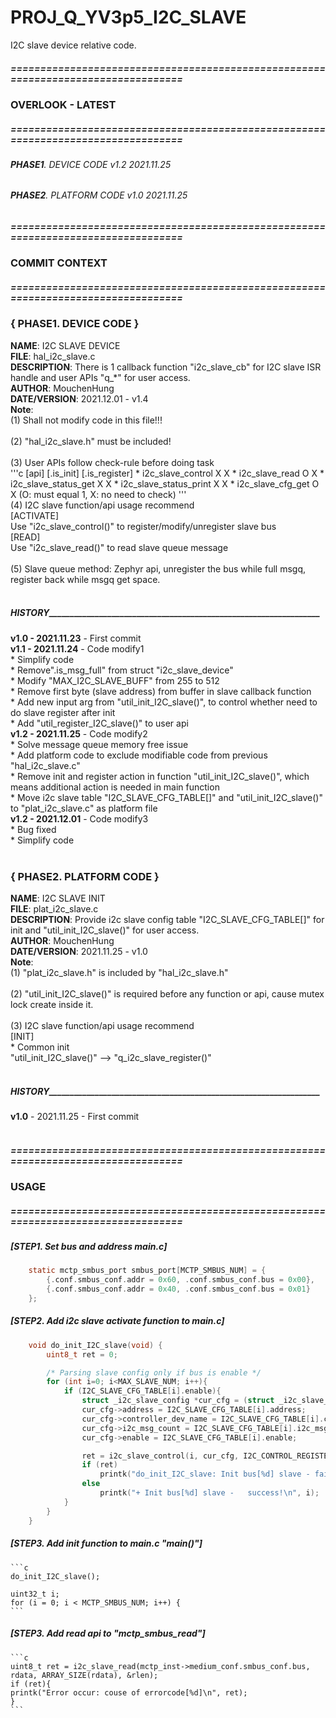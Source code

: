 # PROJ_Q_YV3p5_I2C_SLAVE
I2C slave device relative code.
##### ==================================================================================
### OVERLOOK - LATEST
##### ==================================================================================
###### **PHASE1**. DEVICE CODE		v1.2	2021.11.25
###### **PHASE2**. PLATFORM CODE	v1.0	2021.11.25

##### ==================================================================================
### COMMIT CONTEXT
##### ==================================================================================
### { PHASE1. DEVICE CODE }
**NAME**: I2C SLAVE DEVICE<br>
**FILE**: hal_i2c_slave.c<br>
**DESCRIPTION**: There is 1 callback function "i2c_slave_cb" for I2C slave ISR handle and user APIs "q_*" for user access.<br>
**AUTHOR**: MouchenHung<br>
**DATE/VERSION**: 2021.12.01 - v1.4<br>
**Note**: <br>
    (1) Shall not modify code in this file!!!<br>
<br>
    (2) "hal_i2c_slave.h" must be included!<br>
<br>
    (3) User APIs follow check-rule before doing task <br>
'''c
          [api]                               [.is_init] [.is_register]
        * i2c_slave_control                   X          X
        * i2c_slave_read                      O          X
        * i2c_slave_status_get                X          X
        * i2c_slave_status_print              X          X
        * i2c_slave_cfg_get                   O          X
                                              (O: must equal 1, X: no need to check)
'''
<br>
    (4) I2C slave function/api usage recommend<br>
        [ACTIVATE]<br>
          Use "i2c_slave_control()" to register/modify/unregister slave bus<br>
        [READ]<br>
          Use "i2c_slave_read()" to read slave queue message<br>
<br>
    (5) Slave queue method: Zephyr api, unregister the bus while full msgq, register back while msgq get space.<br>
<br>
##### _____HISTORY______________________________________________________________________
**v1.0 - 2021.11.23** - First commit<br>
**v1.1 - 2021.11.24** - Code modify1<br>
		    * Simplify code<br>
		    * Remove".is_msg_full" from struct "i2c_slave_device"<br>
		    * Modify "MAX_I2C_SLAVE_BUFF" from 255 to 512<br>
		    * Remove first byte (slave address) from buffer in slave callback function<br>
		    * Add new input arg from "util_init_I2C_slave()", to control whether need to do slave register after init<br>
		    * Add "util_register_I2C_slave()" to user api<br>
**v1.2 - 2021.11.25** - Code modify2<br>
		    * Solve message queue memory free issue<br>
		    * Add platform code to exclude modifiable code from previous "hal_i2c_slave.c"<br>
		    * Remove init and register action in function "util_init_I2C_slave()", which means additional action is needed in main function<br>
		    * Move i2c slave table "I2C_SLAVE_CFG_TABLE[]" and "util_init_I2C_slave()" to "plat_i2c_slave.c" as platform file<br>
**v1.2 - 2021.12.01** - Code modify3<br>
		    * Bug fixed<br>
		    * Simplify code<br>
<br>
### { PHASE2. PLATFORM CODE }
**NAME**: I2C SLAVE INIT<br>
**FILE**: plat_i2c_slave.c<br>
**DESCRIPTION**: Provide i2c slave config table "I2C_SLAVE_CFG_TABLE[]" for init and "util_init_I2C_slave()" for user access.<br>
**AUTHOR**: MouchenHung<br>
**DATE/VERSION**: 2021.11.25 - v1.0<br>
**Note**: <br>
    (1) "plat_i2c_slave.h" is included by "hal_i2c_slave.h"<br>
<br>
    (2) "util_init_I2C_slave()" is required before any function or api, cause mutex lock create inside it.<br>
<br>
    (3) I2C slave function/api usage recommend<br>
        [INIT]<br>
        * Common init<br>
          "util_init_I2C_slave()" --> "q_i2c_slave_register()"<br>
<br>
##### _____HISTORY______________________________________________________________________
**v1.0** - 2021.11.25 - First commit<br>
<br>
##### ==================================================================================
### USAGE
##### ==================================================================================
##### [STEP1. Set bus and address main.c]
```c
	static mctp_smbus_port smbus_port[MCTP_SMBUS_NUM] = {
		{.conf.smbus_conf.addr = 0x60, .conf.smbus_conf.bus = 0x00},
		{.conf.smbus_conf.addr = 0x40, .conf.smbus_conf.bus = 0x01}
	};
```
##### [STEP2. Add i2c slave activate function to main.c]
```c
	void do_init_I2C_slave(void) {
		uint8_t ret = 0;

	  	/* Parsing slave config only if bus is enable */
	  	for (int i=0; i<MAX_SLAVE_NUM; i++){
			if (I2C_SLAVE_CFG_TABLE[i].enable){
				struct _i2c_slave_config *cur_cfg = (struct _i2c_slave_config *)malloc(sizeof(struct _i2c_slave_config));
				cur_cfg->address = I2C_SLAVE_CFG_TABLE[i].address;
				cur_cfg->controller_dev_name = I2C_SLAVE_CFG_TABLE[i].controller_dev_name;
				cur_cfg->i2c_msg_count = I2C_SLAVE_CFG_TABLE[i].i2c_msg_count;
				cur_cfg->enable = I2C_SLAVE_CFG_TABLE[i].enable;

				ret = i2c_slave_control(i, cur_cfg, I2C_CONTROL_REGISTER);
				if (ret)
					printk("do_init_I2C_slave: Init bus[%d] slave - failed, cause of errorcode[%d]\n", i, ret);
				else
					printk("+ Init bus[%d] slave -   success!\n", i);
			}
	  	}
	}
```
##### [STEP3. Add init function to main.c "main()"]
	```c
	do_init_I2C_slave();

	uint32_t i;
	for (i = 0; i < MCTP_SMBUS_NUM; i++) {
	```

##### [STEP3. Add read api to "mctp_smbus_read"]
	```c
	uint8_t ret = i2c_slave_read(mctp_inst->medium_conf.smbus_conf.bus, rdata, ARRAY_SIZE(rdata), &rlen);
	if (ret){
	printk("Error occur: couse of errorcode[%d]\n", ret);
	}
	```
